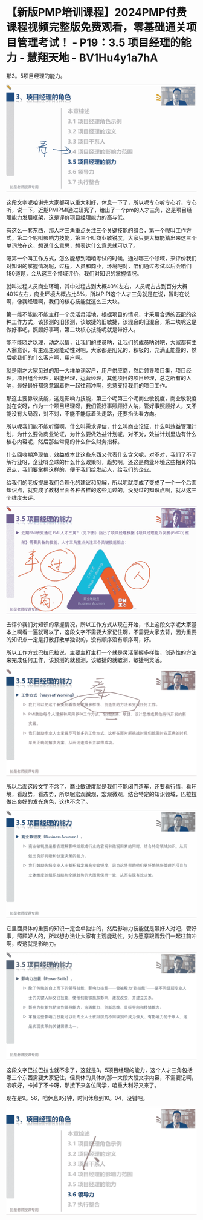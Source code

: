 # 【新版PMP培训课程】2024PMP付费课程视频完整版免费观看，零基础通关项目管理考试！ - P19：3.5 项目经理的能力 - 慧翔天地 - BV1Hu4y1a7hA

那3。5项目经理的能力。

![](img/78401280c496bf3feb7f07835cb73fd4_1.png)

这段文字呢咱讲完大家都可以重大利好，休息一下了，所以呢专心听专心听，专心听，说一下，近期PMIPMI通过研究了，给出了一个pm的人才三角，这是项目经理能力发展框架，这是评价项目经理能力的高与低。

有这么一套东西，那人才三角重点关注三个关键技能的组合，第一个呢叫工作方式，第二个呢叫影响力技能，第三个叫商业敏锐度，大家只要大概能猜出来这三个单词放在这，想说什么意思，想表达什么意思就可以了。

嗯第一个叫工作方式，怎么能想到咱咱考试的时候，通过哪三个领域，来评价我们对知识的掌握情况呢，过程，人员和商业，环境吧对，咱们通过考试以后会咱们180道题，会从这三个领域评价，我们对知识的掌握情况。

就叫过程人员商业环境，其中过程占到大概40%左右，人员呢占占到百分大概40%左右，商业环境大概占比8%，所以PIPI这个人才三角就是在说，暂时在说啊，像我经理啊，我们的核心技能就这么三大块。

第一能不能能不能主打一个灵活灵活地，根据项目的情况，才采用合适的匹配的这种工作方式，该预测的旧预测，该敏捷的旧敏捷，该混合的旧混合，第二块呢这是做好事吧，照顾好事啊，第二块核心技能呢就是带好人。

能不能晓之以理，动之以情，让我们的成员呐，让我们的成员呐对吧，大家都有主人翁意识，有主观主观能动性对吧，大家都是阳光的，积极的，充满正能量的，然后呢我们的什么客户啊，用户啊。

就是刚才大家见过的那一大堆单词客户，用户供应商，然后领导项目集，项目经理，项目组合经理，职能经理，运营经理，其他项目的项目经理，总之所有的人呐，最好最好都愿意跟着你一起往前冲啊，愿意支持我们的项目工作。

那这主要靠软技能，这是影响力技能，第三个呢第三个呢商业敏锐度，商业敏锐度就在说呀，作为一个项目经理呀，我们管好事照顾好人呐，管好事照顾好人，又不能没有大局观，对不对，不能不能低着头走路，还要抬头看方向。

所以呢我们能不能听懂啊，什么叫需求评估，什么叫商业论证，什么叫效益管理计划，为什么要做商业论证，为什么要做效益计划呢，对不对，效益计划里边有什么核心内容呢，然后那些常见的什么什么财务指标。

什么回收期净现值，效益成本比这些东西又代表什么含义呢，对不对，我们了不了解行业呀，企业呀全球的什么什么政策呀，趋势啊，还这是商业环境这些相关的知识点，我们要掌握这样的，便于我们给发起人，给我们的企业。

给我们的老板提出我们合理化的建议和见解，所以呢就变成了变成了一个一个后面知识点，就变成了教材里面各种各样的这些见过的，没见过的知识点啊，就从这三个维度去评。



![](img/78401280c496bf3feb7f07835cb73fd4_3.png)

去评价我们对知识的掌握情况，所以工作方式从现在开始，书上这段文字呢大家基本上啊看一遍就可以了，这段文字不需要大家记住啊，不需要大家去背，因为重要的知识点一定是打散打散单独说的，没有顺序没有顺序啊，好。

所以工作方式巴拉巴拉说，主要主打主打一个就是灵活掌握多样性，创造性的方法来完成任何工作，该预测的就预测，该敏捷的就敏测，敏捷啊灵活。



![](img/78401280c496bf3feb7f07835cb73fd4_5.png)

所以后面这段文字不念了，商业敏锐度就是我们不能闭门造车，还要看行情，看环境，看趋势，看态势，所以呢宏观微观，宏观微观，结合特定的知识领域，巴拉拉做出良好的发光角色，这也不念了。



![](img/78401280c496bf3feb7f07835cb73fd4_7.png)

它里面具体的重要的知识一定会单独讲的，然后影响力技能就是带好人对吧，管好事，照顾好人的，所以想办法让大家有主观能动性，对方愿意跟着我们一起往前冲啊，哎这就是影响力。



![](img/78401280c496bf3feb7f07835cb73fd4_9.png)

这段文字巴拉巴拉也就不念了，这就是3。5项目经理的能力，这个人才三角包括哪三个东西需要大家记住，但具体的具体的那一大段大段文字内容，不需要记啊，咳咳好，卡掉了不卡呀，那接下来各位同学，咱重大利好又来了。

现在是9。56，咱休息8分钟，时间休息到10。04，没错吧。

![](img/78401280c496bf3feb7f07835cb73fd4_11.png)